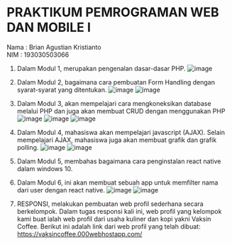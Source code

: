 # PRAKTIKUM PEMROGRAMAN WEB DAN MOBILE I

Nama : Brian Agustian Kristianto <br>
NIM  : 193030503066

1. Dalam Modul 1, merupakan pengenalan dasar-dasar PHP.
![image](https://i.postimg.cc/XvxCF6js/1.png)

3. Dalam Modul 2, bagaimana cara pembuatan Form Handling dengan syarat-syarat yang ditentukan.
![image](https://i.postimg.cc/jScH67v6/2.png)
![image](https://i.postimg.cc/W44M51fB/2-1.png)

5. Dalam Modul 3, akan mempelajari cara mengkoneksikan database melalui PHP dan juga akan membuat CRUD dengan menggunakan PHP
![image](https://i.postimg.cc/ZRSJTWtg/3.png)
![image](https://i.postimg.cc/pTJRyPPd/3-1.png)
![image](https://i.postimg.cc/KjcFMCYD/3-2.png)

7. Dalam Modul 4, mahasiswa akan mempelajari javascript (AJAX). Selain mempelajari AJAX, mahasiswa juga akan membuat grafik dan grafik polling.
![image](https://i.postimg.cc/dt1wtMpq/4.png)
![image](https://i.postimg.cc/Kj9brQkS/4-1.png)

9. Dalam Modul 5, membahas bagaimana cara penginstalan react native dalam windows 10.
10. Dalam Modul 6, ini akan membuat sebuah app untuk memfilter nama dari user dengan react native.
![image](https://i.postimg.cc/dtxvhHcG/6.png)
![image](https://i.postimg.cc/MpfwV7zN/6-1.png)

12. RESPONSI, melakukan pembuatan web profil sederhana secara berkelompok. Dalam tugas responsi kali ini, web profil yang kelompok kami buat ialah web profil dari usaha kuliner dan kopi yakni Vaksin Coffee. Berikut ini adalah link dari web profil yang telah dibuat: https://vaksincoffee.000webhostapp.com/

